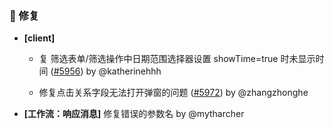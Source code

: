 ### 🐛 修复

- **[client]**
  - 复 筛选表单/筛选操作中日期范围选择器设置 showTime=true 时未显示时间 ([#5956](https://github.com/nocobase/nocobase/pull/5956)) by @katherinehhh

  - 修复点击关系字段无法打开弹窗的问题 ([#5972](https://github.com/nocobase/nocobase/pull/5972)) by @zhangzhonghe

- **[工作流：响应消息]** 修复错误的参数名 by @mytharcher

